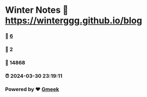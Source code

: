 # Winter Notes :link: https://winterggg.github.io/blog 
### :page_facing_up: [6](https://winterggg.github.io/blog/tag.html) 
### :speech_balloon: 2 
### :hibiscus: 14868 
### :alarm_clock: 2024-03-30 23:19:11 
### Powered by :heart: [Gmeek](https://github.com/Meekdai/Gmeek)

